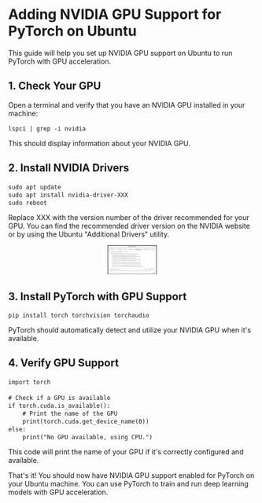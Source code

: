 # Adding NVIDIA GPU Support for PyTorch on Ubuntu

This guide will help you set up NVIDIA GPU support on Ubuntu to run PyTorch with GPU acceleration.

## 1. Check Your GPU

Open a terminal and verify that you have an NVIDIA GPU installed in your machine:

```
lspci | grep -i nvidia
```

This should display information about your NVIDIA GPU.

## 2. Install NVIDIA Drivers

```
sudo apt update
sudo apt install nvidia-driver-XXX
sudo reboot
```

Replace XXX with the version number of the driver recommended for your GPU. You can find the recommended driver version on the NVIDIA website or by using the Ubuntu "Additional Drivers" utility.

<p align="center">  
  <img src="pics/Additional_Drivers.png"  width="100">
</p>


## 3.  Install PyTorch with GPU Support
```
pip install torch torchvision torchaudio
```
PyTorch should automatically detect and utilize your NVIDIA GPU when it's available.

## 4. Verify GPU Support

```
import torch

# Check if a GPU is available
if torch.cuda.is_available():
    # Print the name of the GPU
    print(torch.cuda.get_device_name(0))
else:
    print("No GPU available, using CPU.")
```

This code will print the name of your GPU if it's correctly configured and available.

That's it! You should now have NVIDIA GPU support enabled for PyTorch on your Ubuntu machine. You can use PyTorch to train and run deep learning models with GPU acceleration.

